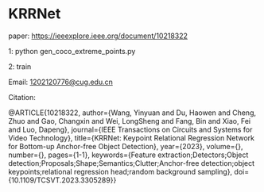 # KRRNet
paper: https://ieeexplore.ieee.org/document/10218322

1: python gen_coco_extreme_points.py

2: train

Email: 1202120776@cug.edu.cn

Citation:

@ARTICLE{10218322,
  author={Wang, Yinyuan and Du, Haowen and Cheng, Zhuo and Gao, Changxin and Wei, LongSheng and Fang, Bin and Xiao, Fei and Luo, Dapeng},
  journal={IEEE Transactions on Circuits and Systems for Video Technology}, 
  title={KRRNet: Keypoint Relational Regression Network for Bottom-up Anchor-free Object Detection}, 
  year={2023},
  volume={},
  number={},
  pages={1-1},
  keywords={Feature extraction;Detectors;Object detection;Proposals;Shape;Semantics;Clutter;Anchor-free detection;object keypoints;relational regression head;random background sampling},
  doi={10.1109/TCSVT.2023.3305289}}
